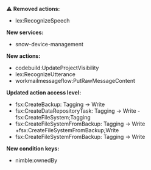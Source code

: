 :warning: **Removed actions:**

- lex:RecognizeSpeech

**New services:**

- snow-device-management

**New actions:**

- codebuild:UpdateProjectVisibility
- lex:RecognizeUtterance
- workmailmessageflow:PutRawMessageContent

**Updated action access level:**

- fsx:CreateBackup: Tagging -> Write
- fsx:CreateDataRepositoryTask: Tagging -> Write
-fsx:CreateFileSystem;Tagging
- fsx:CreateFileSystemFromBackup: Tagging -> Write
+fsx:CreateFileSystemFromBackup;Write
- fsx:CreateFileSystemFromBackup: Tagging -> Write

**New condition keys:**

- nimble:ownedBy
